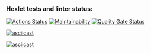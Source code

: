 ### Hexlet tests and linter status:
[![Actions Status](https://github.com/HellWorld89/frontend-project-46/actions/workflows/hexlet-check.yml/badge.svg)](https://github.com/HellWorld89/frontend-project-46/actions)
[![Maintainability](https://qlty.sh/badges/6bd6e89f-7110-4424-9b33-4f9eee51967b/maintainability.svg)](https://qlty.sh/gh/HellWorld89/projects/frontend-project-46)
[![Quality Gate Status](https://sonarcloud.io/api/project_badges/measure?project=HellWorld89_frontend-project-46&metric=alert_status)](https://sonarcloud.io/summary/new_code?id=HellWorld89_frontend-project-46)


[![asciicast](https://asciinema.org/a/HUzTFrtTN1TmTTaEr6UgYswtI.svg)](https://asciinema.org/a/HUzTFrtTN1TmTTaEr6UgYswtI)

[![asciicast](https://asciinema.org/a/RRwYCcOdeUyboUyeKoc0I8ErX.svg)](https://asciinema.org/a/RRwYCcOdeUyboUyeKoc0I8ErX)
